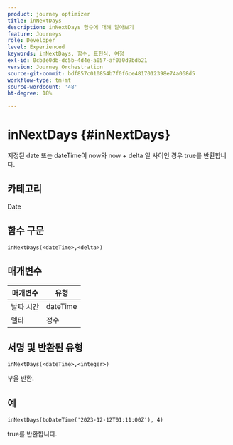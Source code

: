 ```yaml
---
product: journey optimizer
title: inNextDays
description: inNextDays 함수에 대해 알아보기
feature: Journeys
role: Developer
level: Experienced
keywords: inNextDays, 함수, 표현식, 여정
exl-id: 0cb3e0db-dc5b-4d4e-a057-af030d9bdb21
version: Journey Orchestration
source-git-commit: bdf857c010854b7f0f6ce4817012398e74a068d5
workflow-type: tm+mt
source-wordcount: '48'
ht-degree: 18%

---
```


# inNextDays {#inNextDays}

지정된 date 또는 dateTime이 now와 now + delta 일 사이인 경우 true를 반환합니다.

## 카테고리

Date

## 함수 구문

`inNextDays(<dateTime>,<delta>)`

## 매개변수

| 매개변수 | 유형 |
|-----------|------------------|
| 날짜 시간 | dateTime |
| 델타 | 정수 |

## 서명 및 반환된 유형

`inNextDays(<dateTime>,<integer>)`

부울 반환.

## 예

`inNextDays(toDateTime('2023-12-12T01:11:00Z'), 4)`

true를 반환합니다.
